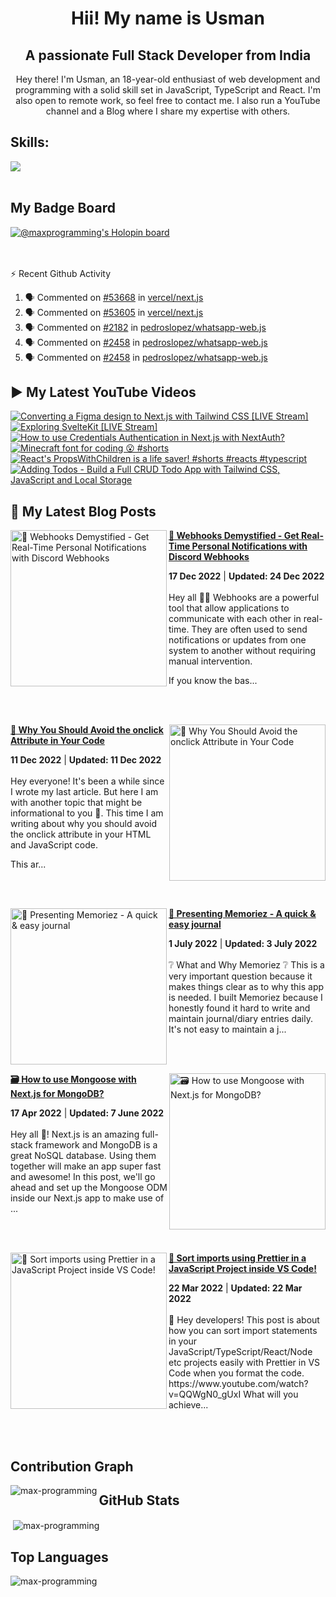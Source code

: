 <h1 align="center">Hii! My name is Usman</h1>
<h2 align="center">A passionate Full Stack Developer from India</h2>
<p align="center" >
 Hey there! I'm Usman, an 18-year-old enthusiast of web development and programming with a solid skill set in JavaScript, TypeScript and React. I'm also open to remote work, so feel free to contact me. I also run a YouTube channel and a Blog where I share my expertise with others.
</p>


<!--START_SECTION:waka-->
<!--END_SECTION:waka-->

<!--<p align="center">
<a href="https://twitter.com/maxprogramming1" target="blank"><img align="center" src="https://cdn.jsdelivr.net/npm/simple-icons@3.0.1/icons/twitter.svg" alt="maxprogramming1" height="30" width="30" /></a>
<a href="https://stackoverflow.com/users/11727541" target="blank"><img align="center" src="https://cdn.jsdelivr.net/npm/simple-icons@3.0.1/icons/stackoverflow.svg" alt="11727541" height="30" width="30" /></a>
<a href="https://codesandbox.com/max-programming" target="blank"><img align="center" src="https://cdn.jsdelivr.net/npm/simple-icons@3.0.1/icons/codesandbox.svg" alt="max-programming" height="30" width="30" /></a>
<a href="https://fb.com/usman.sabuwala.7" target="blank"><img align="center" src="https://cdn.jsdelivr.net/npm/simple-icons@3.0.1/icons/facebook.svg" alt="usman sabuwala" height="30" width="30" /></a>
<a href="https://instagram.com/usmansabuwala7" target="blank"><img align="center" src="https://cdn.jsdelivr.net/npm/simple-icons@3.0.1/icons/instagram.svg" alt="usmansabuwala7" height="30" width="30" /></a>
<a href="https://www.youtube.com/c/max programming" target="blank"><img align="center" src="https://cdn.jsdelivr.net/npm/simple-icons@3.0.1/icons/youtube.svg" alt="max programming" height="30" width="30" /></a>
</p>-->
<!-- <p align="left"><img src="https://devicons.github.io/devicon/devicon.git/icons/bootstrap/bootstrap-plain.svg" alt="bootstrap" width="40" height="40"/> <img src="https://devicons.github.io/devicon/devicon.git/icons/css3/css3-original-wordmark.svg" alt="css3" width="40" height="40"/> <img src="https://devicons.github.io/devicon/devicon.git/icons/electron/electron-original.svg" alt="electron" width="40" height="40"/> <img src="https://devicons.github.io/devicon/devicon.git/icons/html5/html5-original-wordmark.svg" alt="html5" width="40" height="40"/> <img src="https://devicons.github.io/devicon/devicon.git/icons/javascript/javascript-original.svg" alt="javascript" width="40" height="40"/> <img src="https://devicons.github.io/devicon/devicon.git/icons/linux/linux-original.svg" alt="linux" width="40" height="40"/> <img src="https://devicons.github.io/devicon/devicon.git/icons/python/python-original.svg" alt="python" width="40" height="40"/> <img src="https://devicons.github.io/devicon/devicon.git/icons/react/react-original-wordmark.svg" alt="react" width="40" height="40"/> <img src="https://devicons.github.io/devicon/devicon.git/icons/vuejs/vuejs-original-wordmark.svg" alt="vuejs" width="40" height="40"/></p> -->

## Skills:

  <a href="https://skillicons.dev">
    <img src="https://skillicons.dev/icons?i=js,ts,nextjs,react,vite,nodejs,prisma,vscode,py,git,github,githubactions,astro,css,tailwind,express,fastapi,firebase,mongodb,supabase,dart,flutter,netlify,vercel" />
  </a>

<br>
<br>

## My Badge Board

[![@maxprogramming's Holopin board](https://holopin.me/maxprogramming)](https://holopin.io/@maxprogramming)


<br />
<br />

  <summary>⚡ Recent Github Activity</summary>

<!--START_SECTION:activity-->
1. 🗣 Commented on [#53668](https://github.com/vercel/next.js/issues/53668#issuecomment-1711508118) in [vercel/next.js](https://github.com/vercel/next.js)
2. 🗣 Commented on [#53605](https://github.com/vercel/next.js/issues/53605#issuecomment-1711504733) in [vercel/next.js](https://github.com/vercel/next.js)
3. 🗣 Commented on [#2182](https://github.com/pedroslopez/whatsapp-web.js/issues/2182#issuecomment-1701738869) in [pedroslopez/whatsapp-web.js](https://github.com/pedroslopez/whatsapp-web.js)
4. 🗣 Commented on [#2458](https://github.com/pedroslopez/whatsapp-web.js/issues/2458#issuecomment-1701732539) in [pedroslopez/whatsapp-web.js](https://github.com/pedroslopez/whatsapp-web.js)
5. 🗣 Commented on [#2458](https://github.com/pedroslopez/whatsapp-web.js/issues/2458#issuecomment-1701731757) in [pedroslopez/whatsapp-web.js](https://github.com/pedroslopez/whatsapp-web.js)
<!--END_SECTION:activity-->

## ▶ My Latest YouTube Videos
<!-- BEGIN YOUTUBE-CARDS -->
[![Converting a Figma design to Next.js with Tailwind CSS [LIVE Stream]](https://ytcards.demolab.com/?id=fgrlH9pbVU0&title=Converting+a+Figma+design+to+Next.js+with+Tailwind+CSS+%5BLIVE+Stream%5D&lang=en&timestamp=1686090902&background_color=%230d1117&title_color=%23ffffff&stats_color=%23dedede&max_title_lines=1&width=250&border_radius=5 "Converting a Figma design to Next.js with Tailwind CSS [LIVE Stream]")](https://www.youtube.com/watch?v=fgrlH9pbVU0)
[![Exploring SvelteKit [LIVE Stream]](https://ytcards.demolab.com/?id=TZGjXXHis5o&title=Exploring+SvelteKit+%5BLIVE+Stream%5D&lang=en&timestamp=1683884681&background_color=%230d1117&title_color=%23ffffff&stats_color=%23dedede&max_title_lines=1&width=250&border_radius=5 "Exploring SvelteKit [LIVE Stream]")](https://www.youtube.com/watch?v=TZGjXXHis5o)
[![How to use Credentials Authentication in Next.js with NextAuth?](https://ytcards.demolab.com/?id=fqXC2V-MSV4&title=How+to+use+Credentials+Authentication+in+Next.js+with+NextAuth%3F&lang=en&timestamp=1683455019&background_color=%230d1117&title_color=%23ffffff&stats_color=%23dedede&max_title_lines=1&width=250&border_radius=5 "How to use Credentials Authentication in Next.js with NextAuth?")](https://www.youtube.com/watch?v=fqXC2V-MSV4)
[![Minecraft font for coding 😮 #shorts](https://ytcards.demolab.com/?id=-USe7B99Xtw&title=Minecraft+font+for+coding+%F0%9F%98%AE+%23shorts&lang=en&timestamp=1683204230&background_color=%230d1117&title_color=%23ffffff&stats_color=%23dedede&max_title_lines=1&width=250&border_radius=5 "Minecraft font for coding 😮 #shorts")](https://www.youtube.com/watch?v=-USe7B99Xtw)
[![React's PropsWithChildren is a life saver! #shorts #reacts #typescript](https://ytcards.demolab.com/?id=7-bXsX5Jyl4&title=React%27s+PropsWithChildren+is+a+life+saver%21+%23shorts+%23reacts+%23typescript&lang=en&timestamp=1683121697&background_color=%230d1117&title_color=%23ffffff&stats_color=%23dedede&max_title_lines=1&width=250&border_radius=5 "React's PropsWithChildren is a life saver! #shorts #reacts #typescript")](https://www.youtube.com/watch?v=7-bXsX5Jyl4)
[![Adding Todos - Build a Full CRUD Todo App with Tailwind CSS, JavaScript and Local Storage](https://ytcards.demolab.com/?id=yKOFt1OJqRQ&title=Adding+Todos+-+Build+a+Full+CRUD+Todo+App+with+Tailwind+CSS%2C+JavaScript+and+Local+Storage&lang=en&timestamp=1680962297&background_color=%230d1117&title_color=%23ffffff&stats_color=%23dedede&max_title_lines=1&width=250&border_radius=5 "Adding Todos - Build a Full CRUD Todo App with Tailwind CSS, JavaScript and Local Storage")](https://www.youtube.com/watch?v=yKOFt1OJqRQ)
<!-- END YOUTUBE-CARDS -->
   
## 👀 My Latest Blog Posts 
   
<!-- HASHNODE_BLOG:START -->
<p align="left">
<a href="https://blog.usmans.me/webhooks-101" title="🎣 Webhooks Demystified - Get Real-Time Personal Notifications with Discord Webhooks"><img src="https://cdn.hashnode.com/res/hashnode/image/upload/v1671194963625/CNEO1c9HL.png" alt="🎣 Webhooks Demystified - Get Real-Time Personal Notifications with Discord Webhooks" width="250px" align="left" /></a>
<a href="https://blog.usmans.me/webhooks-101" title="🎣 Webhooks Demystified - Get Real-Time Personal Notifications with Discord Webhooks"><strong>🎣 Webhooks Demystified - Get Real-Time Personal Notifications with Discord Webhooks</strong></a>
<div><strong>17 Dec 2022</strong> | <strong>Updated: 24 Dec 2022</strong></div>
<br/> Hey all 👋👋
Webhooks are a powerful tool that allow applications to communicate with each other in real-time. They are often used to send notifications or updates from one system to another without requiring manual intervention.

If you know the bas... </p> <br/> <br/>
<p align="left">
<a href="https://blog.usmans.me/why-you-should-avoid-the-onclick-attribute-in-your-code" title="🛑 Why You Should Avoid the onclick Attribute in Your Code"><img src="https://cdn.hashnode.com/res/hashnode/image/upload/v1670764121043/qWsc4ln31.gif" alt="🛑 Why You Should Avoid the onclick Attribute in Your Code" width="250px" align="right" /></a>
<a href="https://blog.usmans.me/why-you-should-avoid-the-onclick-attribute-in-your-code" title="🛑 Why You Should Avoid the onclick Attribute in Your Code"><strong>🛑 Why You Should Avoid the onclick Attribute in Your Code</strong></a>
<div><strong>11 Dec 2022</strong> | <strong>Updated: 11 Dec 2022</strong></div>
<br/> Hey everyone! It's been a while since I wrote my last article. But here I am with another topic that might be informational to you 🙂.
This time I am writing about why you should avoid the onclick attribute in your HTML and JavaScript code.


This ar... </p> <br/> <br/>
<p align="left">
<a href="https://blog.usmans.me/memoriez" title="🎉 Presenting Memoriez - A quick & easy journal"><img src="https://cdn.hashnode.com/res/hashnode/image/upload/v1656647378837/zTE_GI6xd.png" alt="🎉 Presenting Memoriez - A quick & easy journal" width="250px" align="left" /></a>
<a href="https://blog.usmans.me/memoriez" title="🎉 Presenting Memoriez - A quick & easy journal"><strong>🎉 Presenting Memoriez - A quick & easy journal</strong></a>
<div><strong>1 July 2022</strong> | <strong>Updated: 3 July 2022</strong></div>
<br/> ❔ What and Why Memoriez ❔
This is a very important question because it makes things clear as to why this app is needed.
I built Memoriez because I honestly found it hard to write and maintain journal/diary entries daily.
It's not easy to maintain a j... </p> <br/> <br/>
<p align="left">
<a href="https://blog.usmans.me/how-to-use-mongoose-with-nextjs-for-mongodb" title="🗃️ How to use Mongoose with Next.js for MongoDB?"><img src="https://cdn.hashnode.com/res/hashnode/image/upload/v1650185052230/2wzY_Fd6f.png" alt="🗃️ How to use Mongoose with Next.js for MongoDB?" width="250px" align="right" /></a>
<a href="https://blog.usmans.me/how-to-use-mongoose-with-nextjs-for-mongodb" title="🗃️ How to use Mongoose with Next.js for MongoDB?"><strong>🗃️ How to use Mongoose with Next.js for MongoDB?</strong></a>
<div><strong>17 Apr 2022</strong> | <strong>Updated: 7 June 2022</strong></div>
<br/> Hey all 👋!
Next.js is an amazing full-stack framework and MongoDB is a great NoSQL database. Using them together will make an app super fast and awesome! In this post, we'll go ahead and set up the Mongoose ODM inside our Next.js app to make use of ... </p> <br/> <br/>
<p align="left">
<a href="https://blog.usmans.me/sort-imports-using-prettier-in-a-javascript-project-inside-vs-code" title="🎨 Sort imports using Prettier in a JavaScript Project inside VS Code!"><img src="https://cdn.hashnode.com/res/hashnode/image/upload/v1647939834412/-rOHcxwbV.png" alt="🎨 Sort imports using Prettier in a JavaScript Project inside VS Code!" width="250px" align="left" /></a>
<a href="https://blog.usmans.me/sort-imports-using-prettier-in-a-javascript-project-inside-vs-code" title="🎨 Sort imports using Prettier in a JavaScript Project inside VS Code!"><strong>🎨 Sort imports using Prettier in a JavaScript Project inside VS Code!</strong></a>
<div><strong>22 Mar 2022</strong> | <strong>Updated: 22 Mar 2022</strong></div>
<br/> 👋 Hey developers! This post is about how you can sort import statements in your JavaScript/TypeScript/React/Node etc projects easily with Prettier in VS Code when you format the code.
https://www.youtube.com/watch?v=QQWgN0_gUxI
What will you achieve... </p> <br/> <br/>
<!-- HASHNODE_BLOG:END -->

<!--START_SECTION:waka-->
<!--END_SECTION:waka-->

## Contribution Graph
<p><img align="left" src="https://activity-graph.herokuapp.com/graph?username=max-programming&theme=github" alt="max-programming" /></p> 

## GitHub Stats
<p>&nbsp;<img align="center" src="https://github-readme-stats.vercel.app/api?username=max-programming&show_icons=true&theme=react&count_private=true" alt="max-programming" /></p>

## Top Languages
<p><img align="left" src="https://github-readme-stats.max-programming.vercel.app/api/top-langs/?username=max-programming&layout=compact&hide=html&theme=react" alt="max-programming" /></p> 
